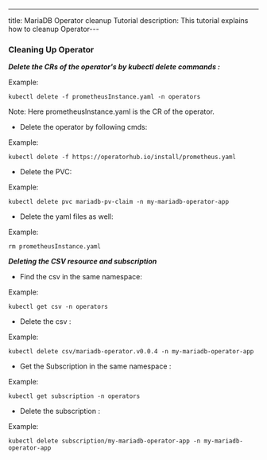 ---
title: MariaDB Operator cleanup Tutorial
description: This tutorial explains how to cleanup Operator---


### Cleaning Up Operator


***Delete the CRs of the operator's by kubectl delete commands :***

 
Example:
 
 ```
 kubectl delete -f prometheusInstance.yaml -n operators
 ```
Note: Here prometheusInstance.yaml is the CR of the operator.
 
- Delete the operator by following cmds:
 
 
 Example:
 
 ```
 kubectl delete -f https://operatorhub.io/install/prometheus.yaml
 ```
 
- Delete the PVC:
 
  
 Example:
 
 ```
 kubectl delete pvc mariadb-pv-claim -n my-mariadb-operator-app
 ```
 
- Delete the yaml files as well:
 
 Example:
 
  ```
  rm prometheusInstance.yaml
  ```


***Deleting the CSV resource and subscription***

- Find the csv in the same namespace:

Example:

```
kubectl get csv -n operators
```

- Delete the csv :

Example:

```
kubectl delete csv/mariadb-operator.v0.0.4 -n my-mariadb-operator-app
```

- Get the Subscription in the same namespace :

Example:

```
kubectl get subscription -n operators
```

- Delete the subscription :

Example:

```
kubectl delete subscription/my-mariadb-operator-app -n my-mariadb-operator-app
```

